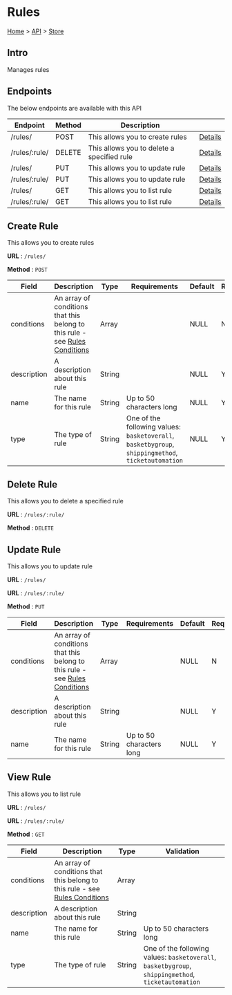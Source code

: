 # Rules
[Home](../../index.md) > [API](../index.md) > [Store](index.md)
## Intro
Manages rules
## Endpoints
The below endpoints are available with this API

| Endpoint | Method | Description | |
| --- | --- | --- | --- |
| /rules/ | POST | This allows you to create rules | [Details](#create-rule) |
| /rules/:rule/ | DELETE | This allows you to delete a specified rule | [Details](#delete-rule) |
| /rules/ | PUT | This allows you to update rule | [Details](#update-rule) |
| /rules/:rule/ | PUT | This allows you to update rule | [Details](#update-rule) |
| /rules/ | GET | This allows you to list rule | [Details](#view-rule) |
| /rules/:rule/ | GET | This allows you to list rule | [Details](#view-rule) |

## Create Rule
This allows you to create rules

**URL** : `/rules/`

**Method** : `POST`

| Field | Description | Type | Requirements | Default | Required? | Conditional? |
| --- | --- | --- | --- | --- | --- | --- |
| conditions | An array of conditions that this belong to this rule - see [Rules Conditions](Rules_Conditions.md#create-rules-conditions) | Array |  | NULL | N | N |
| description | A description about this rule | String |  | NULL | Y | N |
| name | The name for this rule | String | Up to 50 characters long | NULL | Y | N |
| type | The type of rule | String | One of the following values: `basketoverall`, `basketbygroup`, `shippingmethod`, `ticketautomation` | NULL | Y | N |

## Delete Rule
This allows you to delete a specified rule

**URL** : `/rules/:rule/`

**Method** : `DELETE`

## Update Rule
This allows you to update rule

**URL** : `/rules/`

**URL** : `/rules/:rule/`

**Method** : `PUT`

| Field | Description | Type | Requirements | Default | Required? | Conditional? |
| --- | --- | --- | --- | --- | --- | --- |
| conditions | An array of conditions that this belong to this rule - see [Rules Conditions](Rules_Conditions.md#update-rules-conditions) | Array |  | NULL | N | N |
| description | A description about this rule | String |  | NULL | Y | N |
| name | The name for this rule | String | Up to 50 characters long | NULL | Y | N |

## View Rule
This allows you to list rule

**URL** : `/rules/`

**URL** : `/rules/:rule/`

**Method** : `GET`

| Field | Description | Type | Validation |
| --- | --- | --- | --- |
| conditions | An array of conditions that this belong to this rule - see [Rules Conditions](Rules_Conditions.md#view-rules-conditions) | Array |  |
| description | A description about this rule | String |  |
| name | The name for this rule | String | Up to 50 characters long |
| type | The type of rule | String | One of the following values: `basketoverall`, `basketbygroup`, `shippingmethod`, `ticketautomation` |
